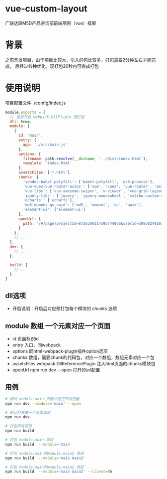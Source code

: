 # vue-custom-layout

广联达BIM5D产品咨询部前端项目（vue）框架

# 背景
之前开发项目，由于项目比较大，引入的包比较多，打包需要2分钟左右才能完成，
后经过各种优化，现打包20秒内可完成打包

# 使用说明

项目配置文件 ./config/index.js
```js
module.exports = {
  // 是否开启 webpack.DllPlugin 预打包
  dll: true,
  module: [
    {
      id: 'main',
      entry: {
        app: './src/main.js'
      },
      options: {
        filename: path.resolve(__dirname, '../dist/index.html'),
        template: 'index.html'
      },
      assetsFiles: ['*.html'],
      chunks: {
        'vendor-babel-polyfill': ['babel-polyfill', 'es6-promise'],
        'vue-vuex-vue-router-axios': ['vue', 'vuex', 'vue-router', 'axios'],
        'vue-libs': ['vue-awesome-swiper', 'v-viewer', 'vue-grid-layout'],
        'jquery-libs': ['jquery', 'jquery-mousewheel', 'malihu-custom-scrollbar-plugin'],
        'echarts': ['echarts'],
        'md5-moment-qs-uuid': ['md5', 'moment', 'qs', 'uuid'],
        'element-ui': ['element-ui']
      },
      openUrl: {
        path: '/#/page?projectId=8726300114595744866&userId=5895824920160793212&productCode=bim5d-zx'
      }
    },
    // ...
  ],
  dev: {
    // ...
  },

  build: {
    // ...
  }
}

```
## dll选项

* 开启说明：开启后对应预打包每个模块的 chunks 选项

## module 数组 一个元素对应一个页面

* id 页面标识id
* entry 入口，同webpack
* options 同html-webpack-plugin插件option选项
* chunks 数组，需要chunk的代码包，对应一个数组，数组元素对应一个包
* assetsFiles webpack.DllReferencePlugin 注入html页面的chunks模块包
* openUrl npm run dev --open 打开的url配置

## 用例
```bash
# 调试 module.main 页面并且打开浏览器
npm run dev --module='main' --open

# 默认打开第一个页面调试
npm run dev 

# 打包所有项目
npm run build 

# 打包 module.main 项目
npm run build  --module='main'

# 打包 module.main和module.main2 项目
npm run build  --module='main main2'

# 打包 module.main和module.main2 项目
npm run build  --module='main main2' --client=h5

```
     
